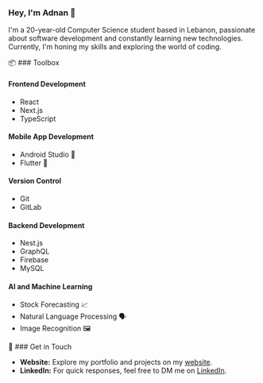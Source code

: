 ### Hey, I'm Adnan 👋

I'm a 20-year-old Computer Science student based in Lebanon, passionate about software development and constantly learning new technologies. Currently, I'm honing my skills and exploring the world of coding. 

📦 ### Toolbox

#### Frontend Development
- React
- Next.js
- TypeScript

#### Mobile App Development
- Android Studio 📱
- Flutter 📱

#### Version Control
- Git
- GitLab

#### Backend Development
- Nest.js
- GraphQL
- Firebase
- MySQL

#### AI and Machine Learning
- Stock Forecasting 📈
- Natural Language Processing 🗣️
- Image Recognition 🖼️
    
📧 ### Get in Touch

- **Website:** Explore my portfolio and projects on my [website](https://adnankabbani01.github.io/A/).
- **LinkedIn:** For quick responses, feel free to DM me on [LinkedIn](www.linkedin.com/in/adnan-kabbani-a231019201900000000).
